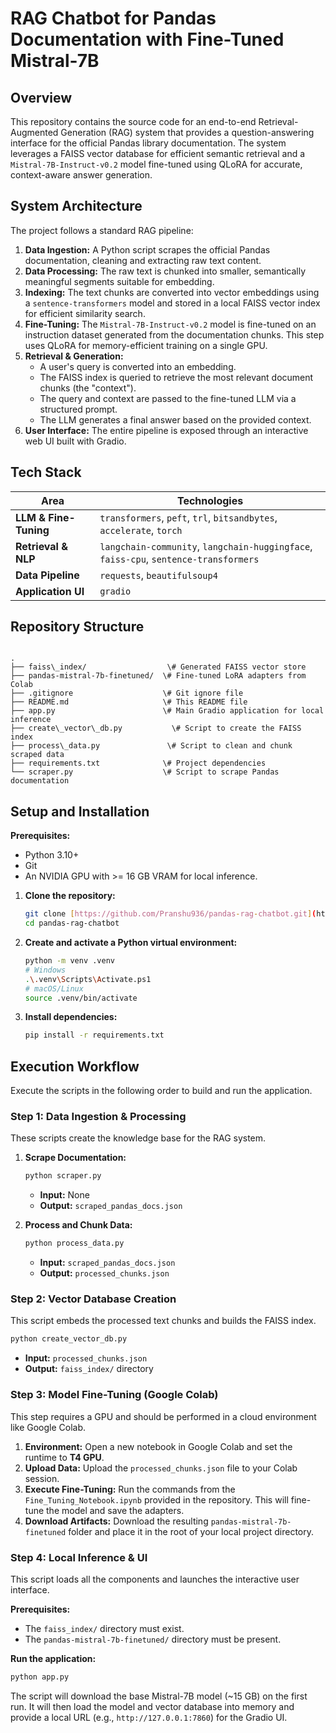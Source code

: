 
# RAG Chatbot for Pandas Documentation with Fine-Tuned Mistral-7B

## Overview

This repository contains the source code for an end-to-end Retrieval-Augmented Generation (RAG) system that provides a question-answering interface for the official Pandas library documentation. The system leverages a FAISS vector database for efficient semantic retrieval and a `Mistral-7B-Instruct-v0.2` model fine-tuned using QLoRA for accurate, context-aware answer generation.

## System Architecture

The project follows a standard RAG pipeline:

1.  **Data Ingestion:** A Python script scrapes the official Pandas documentation, cleaning and extracting raw text content.
2.  **Data Processing:** The raw text is chunked into smaller, semantically meaningful segments suitable for embedding.
3.  **Indexing:** The text chunks are converted into vector embeddings using a `sentence-transformers` model and stored in a local FAISS vector index for efficient similarity search.
4.  **Fine-Tuning:** The `Mistral-7B-Instruct-v0.2` model is fine-tuned on an instruction dataset generated from the documentation chunks. This step uses QLoRA for memory-efficient training on a single GPU.
5.  **Retrieval & Generation:**
    * A user's query is converted into an embedding.
    * The FAISS index is queried to retrieve the most relevant document chunks (the "context").
    * The query and context are passed to the fine-tuned LLM via a structured prompt.
    * The LLM generates a final answer based on the provided context.
6.  **User Interface:** The entire pipeline is exposed through an interactive web UI built with Gradio.

## Tech Stack

| Area                  | Technologies                                                                                             |
| --------------------- | -------------------------------------------------------------------------------------------------------- |
| **LLM & Fine-Tuning** | `transformers`, `peft`, `trl`, `bitsandbytes`, `accelerate`, `torch`                                       |
| **Retrieval & NLP** | `langchain-community`, `langchain-huggingface`, `faiss-cpu`, `sentence-transformers`                       |
| **Data Pipeline** | `requests`, `beautifulsoup4`                                                                             |
| **Application UI** | `gradio`                                                                                                 |

## Repository Structure

```

.
├── faiss\_index/                  \# Generated FAISS vector store
├── pandas-mistral-7b-finetuned/  \# Fine-tuned LoRA adapters from Colab
├── .gitignore                    \# Git ignore file
├── README.md                     \# This README file
├── app.py                        \# Main Gradio application for local inference
├── create\_vector\_db.py           \# Script to create the FAISS index
├── process\_data.py               \# Script to clean and chunk scraped data
├── requirements.txt              \# Project dependencies
└── scraper.py                    \# Script to scrape Pandas documentation

````

## Setup and Installation

**Prerequisites:**
* Python 3.10+
* Git
* An NVIDIA GPU with >= 16 GB VRAM for local inference.

1.  **Clone the repository:**
    ```bash
    git clone [https://github.com/Pranshu936/pandas-rag-chatbot.git](https://github.com/Pranshu936/pandas-rag-chatbot.git)
    cd pandas-rag-chatbot
    ```

2.  **Create and activate a Python virtual environment:**
    ```bash
    python -m venv .venv
    # Windows
    .\.venv\Scripts\Activate.ps1
    # macOS/Linux
    source .venv/bin/activate
    ```

3.  **Install dependencies:**
    ```bash
    pip install -r requirements.txt
    ```

## Execution Workflow

Execute the scripts in the following order to build and run the application.

### Step 1: Data Ingestion & Processing

These scripts create the knowledge base for the RAG system.

1.  **Scrape Documentation:**
    ```bash
    python scraper.py
    ```
    * **Input:** None
    * **Output:** `scraped_pandas_docs.json`

2.  **Process and Chunk Data:**
    ```bash
    python process_data.py
    ```
    * **Input:** `scraped_pandas_docs.json`
    * **Output:** `processed_chunks.json`

### Step 2: Vector Database Creation

This script embeds the processed text chunks and builds the FAISS index.

```bash
python create_vector_db.py
````

  * **Input:** `processed_chunks.json`
  * **Output:** `faiss_index/` directory

### Step 3: Model Fine-Tuning (Google Colab)

This step requires a GPU and should be performed in a cloud environment like Google Colab.

1.  **Environment:** Open a new notebook in Google Colab and set the runtime to **T4 GPU**.
2.  **Upload Data:** Upload the `processed_chunks.json` file to your Colab session.
3.  **Execute Fine-Tuning:** Run the commands from the `Fine_Tuning_Notebook.ipynb` provided in the repository. This will fine-tune the model and save the adapters.
4.  **Download Artifacts:** Download the resulting `pandas-mistral-7b-finetuned` folder and place it in the root of your local project directory.

### Step 4: Local Inference & UI

This script loads all the components and launches the interactive user interface.

**Prerequisites:**

  * The `faiss_index/` directory must exist.
  * The `pandas-mistral-7b-finetuned/` directory must be present.

**Run the application:**

```bash
python app.py
```

The script will download the base Mistral-7B model (\~15 GB) on the first run. It will then load the model and vector database into memory and provide a local URL (e.g., `http://127.0.0.1:7860`) for the Gradio UI.
